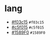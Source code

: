 # lang
- [#f03c15](https://via.placeholder.com/15/f03c15/f03c15.png) `#f03c15`
- [#c5f015](https://via.placeholder.com/15/c5f015/c5f015.png) `#c5f015`
- [#1589F0](https://via.placeholder.com/15/1589F0/1589F0.png) `#1589F0`
